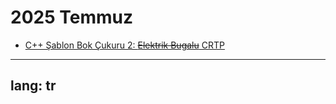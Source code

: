 # 2025 Temmuz

- [C++ Şablon Bok Çukuru 2: ~~Elektrik Bugalu~~ CRTP](/gönderiler/2025/07/crtp)

---
lang: tr
---
